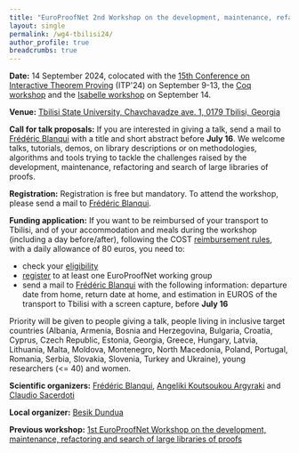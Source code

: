 ```yaml
---
title: "EuroProofNet 2nd Workshop on the development, maintenance, refactoring and search of large libraries of proofs"
layout: single
permalink: /wg4-tbilisi24/
author_profile: true
breadcrumbs: true
---
```


**Date:** 14 September 2024, colocated with the [15th Conference on Interactive Theorem Proving](https://www.viam.science.tsu.ge/itp2024/) (ITP'24) on September 9-13, the [Coq workshop](https://coq-workshop.gitlab.io/2024/) and the [Isabelle workshop](https://sketis.net/isabelle/isabelle-workshop-2024) on September 14.

**Venue:** [Tbilisi State University, Chavchavadze ave. 1, 0179 Tbilisi, Georgia](https://www.viam.science.tsu.ge/itp2024/venue)

**Call for talk proposals:** If you are interested in giving a talk,
send a mail to [Frédéric
Blanqui](https://blanqui.gitlabpages.inria.fr/) with a title and short
abstract before **July 16**. We welcome talks, tutorials, demos, on
library descriptions or on methodologies, algorithms and tools trying
to tackle the challenges raised by the development, maintenance,
refactoring and search of large libraries of proofs.

**Registration:** Registration is free but mandatory. To attend the
workshop, please send a mail to [Frédéric Blanqui](https://blanqui.gitlabpages.inria.fr/).

**Funding application:** If you want to be reimbursed of your transport to Tbilisi, and of your accommodation and meals during the workshop (including a day before/after), following the COST [reimbursement rules](https://europroofnet.github.io/reimbursement-rules/), with a daily allowance of 80 euros, you need to:
- check your [eligibility](https://europroofnet.github.io/eligibility)
- [register](https://e-services.cost.eu/action/CA20111/working-groups/apply) to at least one EuroProofNet working group
- send a mail to [Frédéric Blanqui](https://blanqui.gitlabpages.inria.fr/) with the following information: departure date from home, return date at home, and estimation in EUROS of the transport to Tbilisi with a screen capture, before **July 16**

Priority will be given to people giving a talk, people living in inclusive target countries (Albania, Armenia, Bosnia and Herzegovina, Bulgaria, Croatia, Cyprus, Czech Republic, Estonia, Georgia, Greece, Hungary, Latvia, Lithuania, Malta, Moldova, Montenegro, North Macedonia, Poland, Portugal, Romania, Serbia, Slovakia, Slovenia, Turkey and Ukraine), young researchers (<= 40) and women.

<!--
**Programme:**
-->

**Scientific organizers:** [Frédéric Blanqui](https://blanqui.gitlabpages.inria.fr/), [Angeliki Koutsoukou Argyraki](https://www.cl.cam.ac.uk/~ak2110/) and [Claudio Sacerdoti](http://www.cs.unibo.it/~sacerdot/)

**Local organizer:** [Besik Dundua](https://cte.ibsu.edu.ge/en/besik-dundua/)

**Previous workshop:** [1st EuroProofNet Workshop on the development, maintenance, refactoring and search of large libraries of proofs](../wg4-meeting1)
